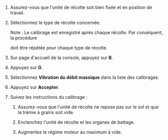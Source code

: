 <?xml version="1.0" encoding="UTF-8"?><?workdir /C:\Users\amaya\Desktop\Master 2\Adaptation et réécriture\temp\webhelp-responsive\Adaptation et réécriture?><?workdir-uri file:/C:/Users/amaya/Desktop/Master%202/Adaptation%20et%20réécriture/temp/webhelp-responsive/Adaptation%20et%20réécriture/?><?path2project?><?path2project-uri ./?><?path2rootmap-uri ./?><topic xmlns:dita-ot="http://dita-ot.sourceforge.net/ns/201007/dita-ot" xmlns:ditaarch="http://dita.oasis-open.org/architecture/2005/" class="- topic/topic " ditaarch:DITAArchVersion="1.2" domains="(topic hi-d) (topic ut-d) (topic indexing-d) (topic hazard-d) (topic abbrev-d) (topic pr-d) (topic sw-d) (topic ui-d)" id="calibrage-de-vibration-du-capteur-de-débit-massique" xtrf="file:/C:/Users/amaya/Desktop/Master%202/Adaptation%20et%20réécriture/calibrage_vibration_capteur_debit_massique.md" xtrc="topic:1;181:15" specializations=""><title class="- topic/title " xtrf="file:/C:/Users/amaya/Desktop/Master%202/Adaptation%20et%20réécriture/calibrage_vibration_capteur_debit_massique.md" xtrc="title:1;181:15">Calibrage de vibration du capteur de débit massique</title><body class="- topic/body " xtrf="file:/C:/Users/amaya/Desktop/Master%202/Adaptation%20et%20réécriture/calibrage_vibration_capteur_debit_massique.md" xtrc="body:1;181:15"><ol class="- topic/ol " xtrf="file:/C:/Users/amaya/Desktop/Master%202/Adaptation%20et%20réécriture/calibrage_vibration_capteur_debit_massique.md" xtrc="ol:1;181:15"><li class="- topic/li " xtrf="file:/C:/Users/amaya/Desktop/Master%202/Adaptation%20et%20réécriture/calibrage_vibration_capteur_debit_massique.md" xtrc="li:1;181:15"><p class="- topic/p " xtrf="file:/C:/Users/amaya/Desktop/Master%202/Adaptation%20et%20réécriture/calibrage_vibration_capteur_debit_massique.md" xtrc="p:1;181:15">Assurez-vous que l'unité de récolte soit bien fixée et en position de travail.</p></li><li class="- topic/li " xtrf="file:/C:/Users/amaya/Desktop/Master%202/Adaptation%20et%20réécriture/calibrage_vibration_capteur_debit_massique.md" xtrc="li:2;181:15"><p class="- topic/p " xtrf="file:/C:/Users/amaya/Desktop/Master%202/Adaptation%20et%20réécriture/calibrage_vibration_capteur_debit_massique.md" xtrc="p:2;181:15">Sélectionnez le type de récolte concernée.</p><lq class="- topic/lq " xtrf="file:/C:/Users/amaya/Desktop/Master%202/Adaptation%20et%20réécriture/calibrage_vibration_capteur_debit_massique.md" xtrc="lq:1;181:15"><p class="- topic/p " xtrf="file:/C:/Users/amaya/Desktop/Master%202/Adaptation%20et%20réécriture/calibrage_vibration_capteur_debit_massique.md" xtrc="p:3;181:15">Note : Le calibrage est enregistré après chaque récolte. Par conséquent, la procédure
doit être répétée pour chaque type de récolte.</p></lq></li><li class="- topic/li " xtrf="file:/C:/Users/amaya/Desktop/Master%202/Adaptation%20et%20réécriture/calibrage_vibration_capteur_debit_massique.md" xtrc="li:3;181:15"><p class="- topic/p " xtrf="file:/C:/Users/amaya/Desktop/Master%202/Adaptation%20et%20réécriture/calibrage_vibration_capteur_debit_massique.md" xtrc="p:4;181:15">Sur page d'accueil de la console, appuyez sur <b class="+ topic/ph hi-d/b " xtrf="file:/C:/Users/amaya/Desktop/Master%202/Adaptation%20et%20réécriture/calibrage_vibration_capteur_debit_massique.md" xtrc="b:1;181:15">B</b>.</p></li><li class="- topic/li " xtrf="file:/C:/Users/amaya/Desktop/Master%202/Adaptation%20et%20réécriture/calibrage_vibration_capteur_debit_massique.md" xtrc="li:4;181:15"><p class="- topic/p " xtrf="file:/C:/Users/amaya/Desktop/Master%202/Adaptation%20et%20réécriture/calibrage_vibration_capteur_debit_massique.md" xtrc="p:5;181:15">Appuyez sur <b class="+ topic/ph hi-d/b " xtrf="file:/C:/Users/amaya/Desktop/Master%202/Adaptation%20et%20réécriture/calibrage_vibration_capteur_debit_massique.md" xtrc="b:2;181:15">G</b>.</p></li><li class="- topic/li " xtrf="file:/C:/Users/amaya/Desktop/Master%202/Adaptation%20et%20réécriture/calibrage_vibration_capteur_debit_massique.md" xtrc="li:5;181:15"><p class="- topic/p " xtrf="file:/C:/Users/amaya/Desktop/Master%202/Adaptation%20et%20réécriture/calibrage_vibration_capteur_debit_massique.md" xtrc="p:6;181:15">Sélectionnez <b class="+ topic/ph hi-d/b " xtrf="file:/C:/Users/amaya/Desktop/Master%202/Adaptation%20et%20réécriture/calibrage_vibration_capteur_debit_massique.md" xtrc="b:3;181:15">Vibration du débit massique</b> dans la liste des calibrages.</p></li><li class="- topic/li " xtrf="file:/C:/Users/amaya/Desktop/Master%202/Adaptation%20et%20réécriture/calibrage_vibration_capteur_debit_massique.md" xtrc="li:6;181:15"><p class="- topic/p " xtrf="file:/C:/Users/amaya/Desktop/Master%202/Adaptation%20et%20réécriture/calibrage_vibration_capteur_debit_massique.md" xtrc="p:7;181:15">Appuyez sur <b class="+ topic/ph hi-d/b " xtrf="file:/C:/Users/amaya/Desktop/Master%202/Adaptation%20et%20réécriture/calibrage_vibration_capteur_debit_massique.md" xtrc="b:4;181:15">Accepter</b>.</p></li><li class="- topic/li " xtrf="file:/C:/Users/amaya/Desktop/Master%202/Adaptation%20et%20réécriture/calibrage_vibration_capteur_debit_massique.md" xtrc="li:7;181:15"><p class="- topic/p " xtrf="file:/C:/Users/amaya/Desktop/Master%202/Adaptation%20et%20réécriture/calibrage_vibration_capteur_debit_massique.md" xtrc="p:8;181:15">Suivez les instructions du calibrage :</p><ol class="- topic/ol " xtrf="file:/C:/Users/amaya/Desktop/Master%202/Adaptation%20et%20réécriture/calibrage_vibration_capteur_debit_massique.md" xtrc="ol:2;181:15"><li class="- topic/li " xtrf="file:/C:/Users/amaya/Desktop/Master%202/Adaptation%20et%20réécriture/calibrage_vibration_capteur_debit_massique.md" xtrc="li:8;181:15"><p class="- topic/p " xtrf="file:/C:/Users/amaya/Desktop/Master%202/Adaptation%20et%20réécriture/calibrage_vibration_capteur_debit_massique.md" xtrc="p:9;181:15">Assurez-vous que l'unité de récolte ne repose pas sur le sol
et que la trémie à grains soit vide.</p></li><li class="- topic/li " xtrf="file:/C:/Users/amaya/Desktop/Master%202/Adaptation%20et%20réécriture/calibrage_vibration_capteur_debit_massique.md" xtrc="li:9;181:15"><p class="- topic/p " xtrf="file:/C:/Users/amaya/Desktop/Master%202/Adaptation%20et%20réécriture/calibrage_vibration_capteur_debit_massique.md" xtrc="p:10;181:15">Enclenchez l'unité de récolte et les organes de battage.</p></li><li class="- topic/li " xtrf="file:/C:/Users/amaya/Desktop/Master%202/Adaptation%20et%20réécriture/calibrage_vibration_capteur_debit_massique.md" xtrc="li:10;181:15"><p class="- topic/p " xtrf="file:/C:/Users/amaya/Desktop/Master%202/Adaptation%20et%20réécriture/calibrage_vibration_capteur_debit_massique.md" xtrc="p:11;181:15">Augmentez le régime moteur au maximum à vide.</p></li></ol></li></ol></body></topic>